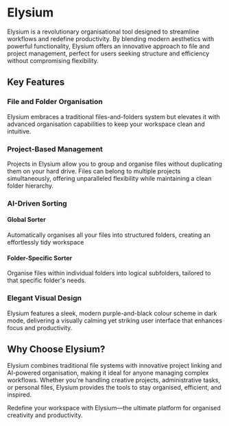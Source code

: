 # Elysium

Elysium is a revolutionary organisational tool designed to streamline workflows and redefine productivity. By blending modern aesthetics with powerful functionality, Elysium offers an innovative approach to file and project management, perfect for users seeking structure and efficiency without compromising flexibility.

## Key Features

### File and Folder Organisation

Elysium embraces a traditional files-and-folders system but elevates it with advanced organisation capabilities to keep your workspace clean and intuitive.

### Project-Based Management

Projects in Elysium allow you to group and organise files without duplicating them on your hard drive. Files can belong to multiple projects simultaneously, offering unparalleled flexibility while maintaining a clean folder hierarchy.

### AI-Driven Sorting

#### Global Sorter

Automatically organises all your files into structured folders, creating an effortlessly tidy workspace

#### Folder-Specific Sorter

Organise files within individual folders into logical subfolders, tailored to that specific folder's needs.

### Elegant Visual Design

Elysium features a sleek, modern purple-and-black colour scheme in dark mode, delivering a visually calming yet striking user interface that enhances focus and productivity.

## Why Choose Elysium?

Elysium combines traditional file systems with innovative project linking and AI-powered organisation, making it ideal for anyone managing complex workflows. Whether you're handling creative projects, administrative tasks, or personal files, Elysium provides the tools to stay organised, efficient, and inspired.

Redefine your workspace with Elysium—the ultimate platform for organised creativity and productivity.
